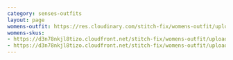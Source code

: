 ```yaml
---
category: senses-outfits
layout: page
womens-outfit: https://res.cloudinary.com/stitch-fix/womens-outfit/upload/v1709166448/Style_studio/Styleshuffle/2023-03-14_W_OF_V05_1127_Base.jpg
womens-skus:
- https://d3n78nkjl8tizo.cloudfront.net/stitch-fix/womens-outfit/upload/c_fit,h_720,w_862/v1675728609/rn89apbbqwzsnqygfuux.jpg
- https://d3n78nkjl8tizo.cloudfront.net/stitch-fix/womens-outfit/upload/c_fit,h_720,w_862/v1683286586/r4xvpaag5gsamkkyiu8u.jpg
---
```


